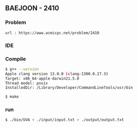  
## BAEJOON - 2410

### Problem        
    url : https://www.acmicpc.net/problem/2410

### IDE 

### Compile
```bash
$ g++ --version
Apple clang version 13.0.0 (clang-1300.0.27.3)
Target: x86_64-apple-darwin21.5.0
Thread model: posix
InstalledDir: /Library/Developer/CommandLineTools/usr/bin

$ make
```

### run
```bash
$ ./bin/UVA < ./input/input.txt > ./output/output.txt
```


